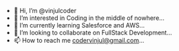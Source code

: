 - 👋 Hi, I’m @vinjulcoder
- 👀 I’m interested in Coding in the middle of nowhere...
- 🌱 I’m currently learning Salesforce and AWS...
- 💞️ I’m looking to collaborate on FullStack Development...
- 📫 How to reach me codervinjul@gmail.com...

<!---
vinjulcoder/vinjulcoder is a ✨ special ✨ repository because its `README.md` (this file) appears on your GitHub profile.
You can click the Preview link to take a look at your changes.
--->
